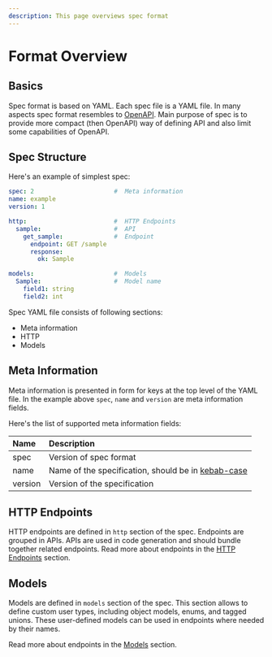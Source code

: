 ```yaml
---
description: This page overviews spec format
---
```


# Format Overview

## Basics

Spec format is based on YAML. Each spec file is a YAML file. In many aspects spec format resembles to [OpenAPI](https://github.com/OAI/OpenAPI-Specification/blob/master/versions/3.0.0.md). Main purpose of spec is to provide more compact (then OpenAPI) way of defining API and also limit some capabilities of OpenAPI.

## Spec Structure

Here's an example of simplest spec:

```yaml
spec: 2                      #  Meta information
name: example
version: 1

http:                        #  HTTP Endpoints
  sample:                    #  API
    get_sample:              #  Endpoint
      endpoint: GET /sample
      response:
        ok: Sample

models:                      #  Models
  Sample:                    #  Model name
    field1: string
    field2: int
```

Spec YAML file consists of following sections:

* Meta information
* HTTP
* Models

## Meta Information

Meta information is presented in form for keys at the top level of the YAML file. In the example above `spec`, `name` and `version` are meta information fields.

Here's the list of supported meta information fields:

| Name | Description |
| :--- | :--- |
| spec | Version of spec format |
| name | Name of the specification, should be in [kebab-case](http://wiki.c2.com/?KebabCase) |
| version | Version of the specification |

## HTTP Endpoints

HTTP endpoints are defined in `http` section of the spec. Endpoints are grouped in APIs. APIs are used in code generation and should bundle together related endpoints. Read more about endpoints in the [HTTP Endpoints](http.md) section.

## Models

Models are defined in `models` section of the spec. This section allows to define custom user types, including object models, enums, and tagged unions. These user-defined models can be used in endpoints where needed by their names.

Read more about endpoints in the [Models](models.md) section.